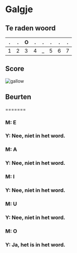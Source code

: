 # Galgje

## Te raden woord

|.|.|O|.|.|.|.|.|
|-|-|-|-|-|-|-|-|
|1|2|3|4|_|5|6|7|

## Score
![gallow](./images/5.png)

## Beurten
=======
### M: E
### Y: Nee, niet in het word.
### M: A
### Y: Nee, niet in het word.
### M: I
### Y: Nee, niet in het word.
### M: U
### Y: Nee, niet in het word.
### M: O
### Y: Ja, het is in het word.